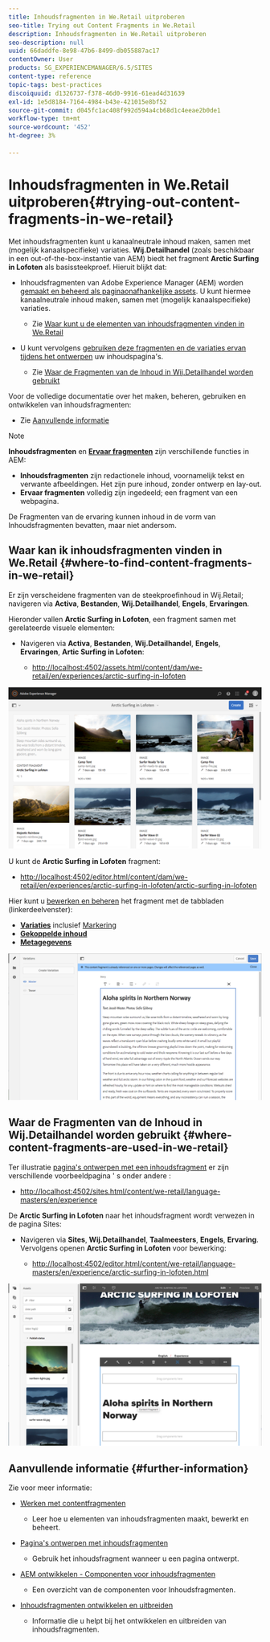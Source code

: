 ```yaml
---
title: Inhoudsfragmenten in We.Retail uitproberen
seo-title: Trying out Content Fragments in We.Retail
description: Inhoudsfragmenten in We.Retail uitproberen
seo-description: null
uuid: 66daddfe-8e98-47b6-8499-db055887ac17
contentOwner: User
products: SG_EXPERIENCEMANAGER/6.5/SITES
content-type: reference
topic-tags: best-practices
discoiquuid: d1326737-f378-46d0-9916-61ead4d31639
exl-id: 1e5d8184-7164-4984-b43e-421015e8bf52
source-git-commit: d045fc1ac408f992d594a4cb68d1c4eeae2b0de1
workflow-type: tm+mt
source-wordcount: '452'
ht-degree: 3%

---
```


# Inhoudsfragmenten in We.Retail uitproberen{#trying-out-content-fragments-in-we-retail}

Met inhoudsfragmenten kunt u kanaalneutrale inhoud maken, samen met (mogelijk kanaalspecifieke) variaties. **Wij.Detailhandel** (zoals beschikbaar in een out-of-the-box-instantie van AEM) biedt het fragment **Arctic Surfing in Lofoten** als basissteekproef. Hieruit blijkt dat:

* Inhoudsfragmenten van Adobe Experience Manager (AEM) worden [gemaakt en beheerd als paginaonafhankelijke assets](/help/assets/content-fragments/content-fragments.md). U kunt hiermee kanaalneutrale inhoud maken, samen met (mogelijk kanaalspecifieke) variaties.

   * Zie [Waar kunt u de elementen van inhoudsfragmenten vinden in We.Retail](#where-to-find-content-fragments-in-we-retail)

* U kunt vervolgens [gebruiken deze fragmenten en de variaties ervan tijdens het ontwerpen](/help/sites-authoring/content-fragments.md) uw inhoudspagina&#39;s.

   * Zie [Waar de Fragmenten van de Inhoud in Wij.Detailhandel worden gebruikt](#where-content-fragments-are-used-in-we-retail)

Voor de volledige documentatie over het maken, beheren, gebruiken en ontwikkelen van inhoudsfragmenten:

* Zie [Aanvullende informatie](#further-information)

>[!NOTE]
>
>**Inhoudsfragmenten** en **[Ervaar fragmenten](/help/sites-authoring/experience-fragments.md)** zijn verschillende functies in AEM:
>
>* **Inhoudsfragmenten** zijn redactionele inhoud, voornamelijk tekst en verwante afbeeldingen. Het zijn pure inhoud, zonder ontwerp en lay-out.
>* **Ervaar fragmenten** volledig zijn ingedeeld; een fragment van een webpagina.
>
>De Fragmenten van de ervaring kunnen inhoud in de vorm van Inhoudsfragmenten bevatten, maar niet andersom.

## Waar kan ik inhoudsfragmenten vinden in We.Retail {#where-to-find-content-fragments-in-we-retail}

Er zijn verscheidene fragmenten van de steekproefinhoud in Wij.Retail; navigeren via **Activa**, **Bestanden**, **Wij.Detailhandel**, **Engels**, **Ervaringen**.

Hieronder vallen **Arctic Surfing in Lofoten**, een fragment samen met gerelateerde visuele elementen:

* Navigeren via **Activa**, **Bestanden**, **Wij.Detailhandel**, **Engels**, **Ervaringen**, **Artic Surfing in Lofoten**:

   * [http://localhost:4502/assets.html/content/dam/we-retail/en/experiences/arctic-surfing-in-lofoten](http://localhost:4502/assets.html/content/dam/we-retail/en/experiences/arctic-surfing-in-lofoten)

![cf-44](assets/cf-44.png)

U kunt de **Arctic Surfing in Lofoten** fragment:

* [http://localhost:4502/editor.html/content/dam/we-retail/en/experiences/arctic-surfing-in-lofoten/arctic-surfing-in-lofoten](http://localhost:4502/editor.html/content/dam/we-retail/en/experiences/arctic-surfing-in-lofoten/arctic-surfing-in-lofoten)

Hier kunt u [bewerken en beheren](/help/assets/content-fragments/content-fragments.md) het fragment met de tabbladen (linkerdeelvenster):

<!--![cf-45-aa](do-not-localize/cf-45-aa.png) ![cf-45-a](do-not-localize/cf-45-a.png) ASSET does not exist-->

* **[Variaties](/help/assets/content-fragments/content-fragments-variations.md)** inclusief [Markering](/help/assets/content-fragments/content-fragments-markdown.md)
* **[Gekoppelde inhoud](/help/assets/content-fragments/content-fragments-assoc-content.md)**
* **[Metagegevens](/help/assets/content-fragments/content-fragments-metadata.md)**

![cf-46](assets/cf-46.png)

## Waar de Fragmenten van de Inhoud in Wij.Detailhandel worden gebruikt {#where-content-fragments-are-used-in-we-retail}

Ter illustratie [pagina&#39;s ontwerpen met een inhoudsfragment](/help/sites-authoring/content-fragments.md) er zijn verschillende voorbeeldpagina &#39; s onder andere :

* [http://localhost:4502/sites.html/content/we-retail/language-masters/en/experience](http://localhost:4502/sites.html/content/we-retail/language-masters/en/experience)

De **Arctic Surfing in Lofoten** naar het inhoudsfragment wordt verwezen in de pagina Sites:

* Navigeren via **Sites**, **Wij.Detailhandel**, **Taalmeesters**, **Engels**, **Ervaring**. Vervolgens openen **Arctic Surfing in Lofoten** voor bewerking:

   * [http://localhost:4502/editor.html/content/we-retail/language-masters/en/experience/arctic-surfing-in-lofoten.html](http://localhost:4502/editor.html/content/we-retail/language-masters/en/experience/arctic-surfing-in-lofoten.html)

![cf-53](assets/cf-53.png)

## Aanvullende informatie {#further-information}

Zie voor meer informatie:

* [Werken met contentfragmenten](/help/assets/content-fragments/content-fragments.md)

   * Leer hoe u elementen van inhoudsfragmenten maakt, bewerkt en beheert.

* [Pagina&#39;s ontwerpen met inhoudsfragmenten](/help/sites-authoring/content-fragments.md)

   * Gebruik het inhoudsfragment wanneer u een pagina ontwerpt.

* [AEM ontwikkelen - Componenten voor inhoudsfragmenten](/help/sites-developing/components-content-fragments.md)

   * Een overzicht van de componenten voor Inhoudsfragmenten.

* [Inhoudsfragmenten ontwikkelen en uitbreiden](/help/sites-developing/customizing-content-fragments.md)

   * Informatie die u helpt bij het ontwikkelen en uitbreiden van inhoudsfragmenten.
